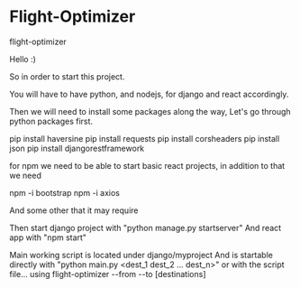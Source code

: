 # Flight-Optimizer
flight-optimizer

Hello :)

So in order to start this project.

You will have to have python, and nodejs, for django and react accordingly.

Then we will need to install some packages along the way,
Let's go through python packages first.

pip install haversine
pip install requests
pip install corsheaders
pip install json
pip install djangorestframework



for npm we need to be able to start basic react projects, 
in addition to that we need 

npm -i bootstrap
npm -i axios

And some other that it may require

Then start django project with  "python manage.py startserver"
And react app with "npm start"

Main working script is located under django/myproject
And is startable directly with "python main.py <src> <dest_1 dest_2 ... dest_n>" 
or with the script file... using flight-optimizer --from <src> --to <dest> [destinations]
